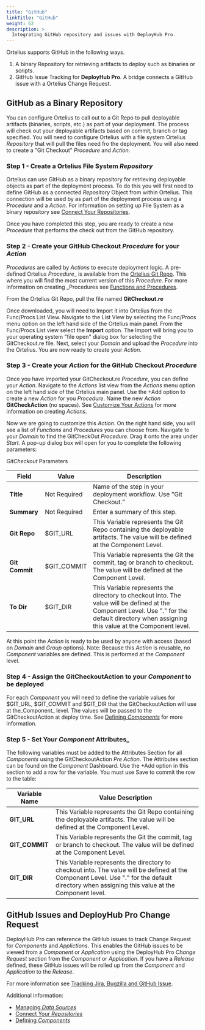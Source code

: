 ```yaml
---
title: "GitHub"
linkTitle: "GitHub"
weight: 62
description: >
  Integrating GitHub repository and issues with DeployHub Pro.
---
```


Ortelius supports GitHub in the following ways.

1. A binary Repository for retrieving artifacts to deploy such as binaries or scripts.
1. GitHub Issue Tracking for **DeployHub Pro**. A bridge connects a GitHub issue with a Ortelius Change Request.

## GitHub as a Binary Repository

You can configure Ortelius to call out to a Git Repo to pull deployable artifacts (binaries, scripts, etc.) as part of your deployment.  The process will check out your deployable artifacts based on commit, branch or tag specified. You will need to configure Ortelius with a file system Ortelius _Repository_ that will pull the files need fro the deployment.  You will also need to create a "Git Checkout" _Procedure_ and _Action_.

### Step 1 - Create a Ortelius File System _Repository_

Ortelius can use GitHub as a binary repository for retrieving deployable objects as part of the deployment process.  To do this you will first need to define GitHub as a connected _Repository_ Object from within Ortelius. This connection will be used by as part of the deployment process using a _Procedure_ and a _Action_. For information on setting up File System as a binary repository see [Connect Your Repositories](/guides/userguide/first-steps/2-define-repositories/).

Once you have completed this step, you are ready to create a new _Procedure_ that performs the check out from the GitHub repository.

### Step 2 - Create your GitHub Checkout _Procedure_ for your _Action_

_Procedures_ are called by _Actions_ to execute deployment logic. A pre-defined Ortelius _Procedure__ is available from the [Ortelius Git Repo](https://github.com/ortelius/ortelius/blob/master/procedures/). This where you will find the most current version of this _Procedure_. For more information on creating _Procedures see [Functions and Procedures](/guides/userguide/customizations/2-define-your-functions-and-procedures/).

From the Ortelius Git Repo, pull the file named **GitCheckout.re**

Once downloaded, you will need to Import it into Ortelius from the Func/Procs List View. Navigate to the List View by selecting the Func/Procs menu option on the left hand side of the Ortelius main panel. From the Func/Procs List view select the **Import** option. The Import will bring you to your operating system "file open" dialog box for selecting the GitCheckout.re file.  Next, select your _Domain_ and upload the _Procedure_ into the Ortelius. You are now ready to create your _Action_.

### Step 3 - Create your _Action_ for the GitHub Checkout _Procedure_

Once you have imported your GitCheckout.re _Procedure_, you can define your _Action_. Navigate to the _Actions_ list view from the _Actions_ menu option on the left hand side of the Ortelius main panel. Use the +Add option to create a new _Action_ for you _Procedure_. Name the new _Action_ **GitCheckAction** (no spaces). See [Customize Your Actions](/guides/userguide/customizations/2-define-your-actions/) for more information on creating _Actions_.

Now we are going to customize this _Action_. On the right hand side, you will see a list of _Functions_ and _Procedures_ you can choose from.  Navigate to your _Domain_ to find the GitCheckOut _Procedure_. Drag it onto the area under _Start._ A pop-up dialog box will open for you to complete the following parameters:

_GitCheckout_ Parameters

| **Field** | Value | Description |
| --- | --- | --- |
| **Title** | Not Required | Name of the step in your deployment workflow. Use "Git Checkout." |
| **Summary** | Not Required | Enter a summary of this step. |
| **Git Repo** | $GIT_URL| This Variable represents the Git Repo containing the deployable artifacts. The value will be defined at the Component Level. |
| **Git Commit** | $GIT_COMMIT | This Variable represents the Git the commit, tag or branch to checkout. The value will be defined at the Component Level.|
| **To Dir** | $GIT_DIR | This Variable represents the directory to checkout into.  The value will be defined at the Component Level. Use "." for the default directory when assigning this value at the Component level. |

At this point the _Action_ is ready to be used by anyone with access (based on _Domain_ and _Group_ options).
Note: Because this _Action_ is reusable, no _Component_ variables are defined. This is performed at the _Component_ level.

### Step 4 - Assign the GitCheckoutAction to your _Component_ to be deployed

For each _Component_ you will need to define the variable values for $GIT_URL, $GIT_COMMIT and $GIT_DIR that the GitCheckoutAction will use at the_Component_ level. The values will be passed to the GitCheckoutAction at deploy time. See [Defining _Components_](/guides/userguide/publishing-components/2-define-components/) for more information.

### Step 5 - Set Your _Component_ Attributes_

The following variables must be added to the Attributes Section for all  _Components_ using the GitCheckoutAction _Pre Action_.  The Attributes section can be found on the _Component_ Dashboard.  Use the +Add option in this section to add a row for the variable. You must use Save to commit the row to the table:

| Variable Name | Value Description |
|--- | --- |
| **GIT_URL** | This Variable represents the Git Repo containing the deployable artifacts. The value will be defined at the Component Level. |
| **GIT_COMMIT** | This Variable represents the Git the commit, tag or branch to checkout. The value will be defined at the Component Level.|
| **GIT_DIR** | This Variable represents the directory to checkout into.  The value will be defined at the Component Level. Use "." for the default directory when assigning this value at the Component level. |

## GitHub Issues and DeployHub Pro Change Request

DeployHub Pro can reference the GitHub issues to track Change Request for _Components_ and _Applictions_. This enables the GitHub issues to be viewed from a _Component_ or _Application_ using the DeployHub Pro _Change Request_ section from the _Component_ or _Application_. If you have a _Release_ defined, these GitHub issues will be rolled up from the _Component_ and _Application_ to the _Release_.

For more information see [Tracking Jira, Bugzilla and GitHub Issue](/guides/userguide/integrations/jira-bugzilla-and-git-issues/).

Additional information:

- [Managing _Data Sources_](guides/userguide/customizations/2-data-sources/)
- [Connect Your _Repositories_](guides/userguide/first-steps/2-define-repositories/)
- [Defining _Components_](/guides/userguide/publishing-components/2-define-components/)
